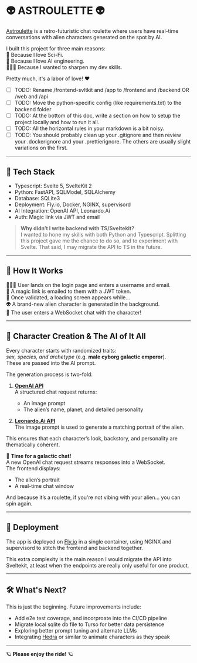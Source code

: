# 👽 ASTROULETTE 👽

[Astroulette](https://astroulette.fly.dev) is a retro-futuristic chat roulette where users have real-time conversations with alien characters generated on the spot by AI.

I built this project for three main reasons:  
👾 Because I love Sci-Fi.  
🤖 Because I love AI engineering.  
👨🏻‍💻 Because I wanted to sharpen my dev skills.

Pretty much, it's a labor of love! ❤️

- [ ] TODO: Rename /frontend-svltkit and /app to /frontend and /backend OR /web and /api
- [ ] TODO: Move the python-specific config (like requirements.txt) to the backend folder
- [ ] TODO: At the bottom of this doc, write a section on how to setup the project locally and how to run it all.
- [ ] TODO: All the horizontal rules in your markdown is a bit noisy.
- [ ] TODO: You should probably clean up your .gitignore and then review your .dockerignore and your .prettierignore. The others are usually slight variations on the first.

---

## 🧠 Tech Stack

- Typescript: Svelte 5, SvelteKit 2
- Python: FastAPI, SQLModel, SQLAlchemy
- Database: SQLite3
- Deployment: Fly.io, Docker, NGINX, supervisord
- AI Integration: OpenAI API, Leonardo.Ai
- Auth: Magic link via JWT and email

> **Why didn’t I write backend with TS/Sveltekit?**  
> I wanted to hone my skills with both Python and Typescript. Splitting this project gave me the chance to do so, and to experiment with Svelte. That said, I may migrate the API to TS in the future.

---

## 🚦 How It Works

🧑🏻‍🚀 User lands on the login page and enters a username and email.  
📧 A magic link is emailed to them with a JWT token.  
🚪 Once validated, a loading screen appears while...  
👽 A brand-new alien character is generated in the background.  
💬 The user enters a WebSocket chat with the character!

---

## 🧬 Character Creation & The AI of It All

Every character starts with randomized traits:  
_sex, species, and archetype_ (e.g. **male cyborg galactic emperor**).  
These are passed into the AI prompt.

The generation process is two-fold:

1. **[OpenAI API](https://platform.openai.com/docs/overview)**  
   A structured chat request returns:

   - An image prompt
   - The alien’s name, planet, and detailed personality

2. **[Leonardo.Ai API](https://docs.leonardo.ai/docs/getting-started)**  
   The image prompt is used to generate a matching portrait of the alien.

This ensures that each character’s look, backstory, and personality are thematically coherent.

🚀 **Time for a galactic chat!**  
A new OpenAI chat request streams responses into a WebSocket.  
The frontend displays:

- The alien’s portrait
- A real-time chat window

And because it’s a roulette, if you're not vibing with your alien... you can spin again.

---

## 🚀 Deployment

The app is deployed on [Fly.io](https://fly.io/) in a single container, using NGINX and supervisord to stitch the frontend and backend together.

This extra complexity is the main reason I would migrate the API into Sveltekit, at least when the endpoints are really only useful for one product.

---

## 🛠 What's Next?

This is just the beginning. Future improvements include:

- Add e2e test coverage, and incorproate into the CI/CD pipeline
- Migrate local sqlite db file to Turso for better data persistence
- Exploring better prompt tuning and alternate LLMs
- Integrating [Hedra](https://www.hedra.com/) or similar to animate characters as they speak

---

🪐 **Please enjoy the ride!** 🪐
